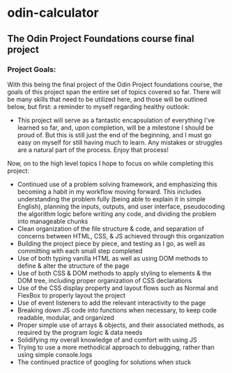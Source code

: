 # odin-calculator
## The Odin Project Foundations course final project

### Project Goals:
With this being the final project of the Odin Project foundations course, the goals of this project span the entire set of topics covered so far. There will be many skills that need to be utilized here, and those will be outlined below, but first: a reminder to myself regarding healthy outlook:

- This project will serve as a fantastic encapsulation of everything I've learned so far, and, upon completion, will be a milestone I should be proud of. But this is still just the end of the beginning, and I must go easy on myself for still having much to learn. Any mistakes or struggles are a natural part of the process. Enjoy that process!

Now, on to the high level topics I hope to focus on while completing this project:

- Continued use of a problem solving framework, and emphasizing this becoming a habit in my workflow moving forward. This includes understanding the problem fully (being able to explain it in simple English), planning the inputs, outputs, and user interface, pseudocoding the algorithm logic before writing any code, and dividing the problem into manageable chunks
- Clean organization of the file structure & code, and separation of concerns between HTML, CSS, & JS achieved through this organization
- Building the project piece by piece, and testing as I go, as well as committing with each small step completed
- Use of both typing vanilla HTML as well as using DOM methods to define & alter the structure of the page
- Use of both CSS & DOM methods to apply styling to elements & the DOM tree, including proper organization of CSS declarations
- Use of the CSS display property and layout flows such as Normal and FlexBox to properly layout the project
- Use of event listeners to add the relevant interactivity to the page
- Breaking down JS code into functions when necessary, to keep code readable, modular, and organized
- Proper simple use of arrays & objects, and their associated methods, as required by the program logic & data needs
- Solidifying my overall knowledge of and comfort with using JS
- Trying to use a more methodical approach to debugging, rather than using simple console.logs
- The continued practice of googling for solutions when stuck
